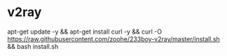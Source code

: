 # v2ray
apt-get update -y && apt-get install curl -y && curl -O https://raw.githubusercontent.com/zoohe/233boy-v2ray/master/install.sh && bash install.sh

